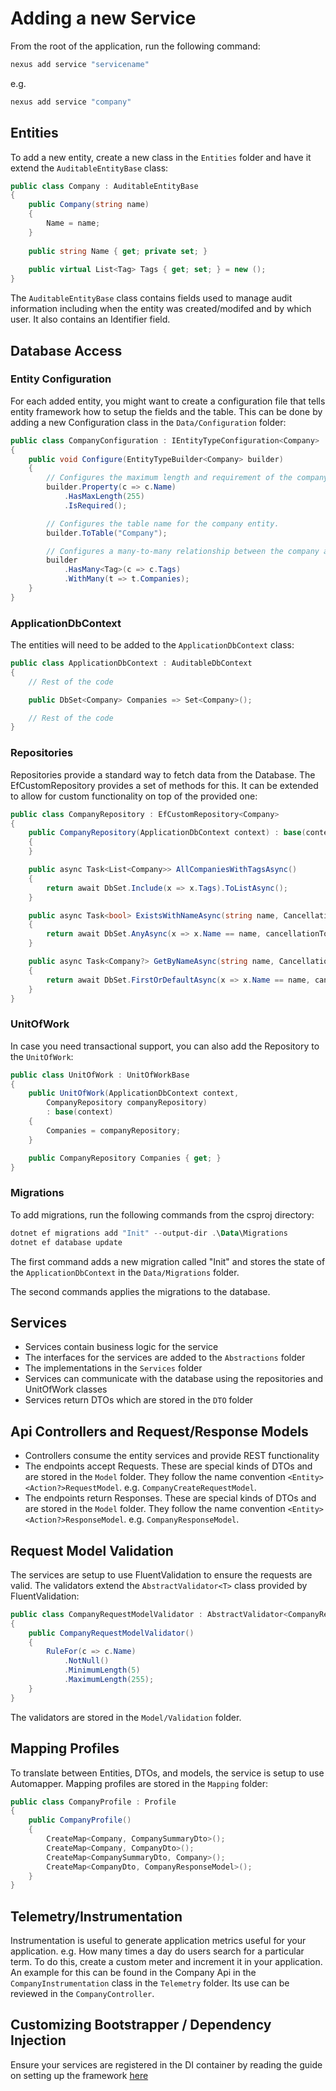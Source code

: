 # Adding a new Service

From the root of the application, run the following command:

```powershell
nexus add service "servicename"
```

e.g.
```powershell
nexus add service "company"
```

## Entities
To add a new entity, create a new class in the `Entities` folder and have it extend the `AuditableEntityBase` class:
```csharp
public class Company : AuditableEntityBase
{
    public Company(string name)
    {
        Name = name;
    }
    
    public string Name { get; private set; }
    
    public virtual List<Tag> Tags { get; set; } = new ();
}
```

The `AuditableEntityBase` class contains fields used to manage audit information including when the entity was 
created/modifed and by which user. It also contains an Identifier field.

## Database Access
### Entity Configuration
For each added entity, you might want to create a configuration file that tells entity framework how to setup the 
fields and the table. This can be done by adding a new Configuration class in the `Data/Configuration` folder:
```csharp
public class CompanyConfiguration : IEntityTypeConfiguration<Company>
{
    public void Configure(EntityTypeBuilder<Company> builder)
    {
        // Configures the maximum length and requirement of the company name.
        builder.Property(c => c.Name)
            .HasMaxLength(255)
            .IsRequired();

        // Configures the table name for the company entity.
        builder.ToTable("Company");

        // Configures a many-to-many relationship between the company and tag entities.
        builder
            .HasMany<Tag>(c => c.Tags)
            .WithMany(t => t.Companies);
    }
}
```

### ApplicationDbContext
The entities will need to be added to the `ApplicationDbContext` class:
```csharp
public class ApplicationDbContext : AuditableDbContext
{
    // Rest of the code

    public DbSet<Company> Companies => Set<Company>();

    // Rest of the code
}
```

### Repositories
Repositories provide a standard way to fetch data from the Database. The EfCustomRepository provides a set of 
methods for this. It can be extended to allow for custom functionality on top of the provided one:
```csharp
public class CompanyRepository : EfCustomRepository<Company>
{
    public CompanyRepository(ApplicationDbContext context) : base(context)
    {
    }

    public async Task<List<Company>> AllCompaniesWithTagsAsync()
    {
        return await DbSet.Include(x => x.Tags).ToListAsync();
    }

    public async Task<bool> ExistsWithNameAsync(string name, CancellationToken cancellationToken = default)
    {
        return await DbSet.AnyAsync(x => x.Name == name, cancellationToken);
    }

    public async Task<Company?> GetByNameAsync(string name, CancellationToken cancellationToken = default)
    {
        return await DbSet.FirstOrDefaultAsync(x => x.Name == name, cancellationToken);
    }
}
```

### UnitOfWork
In case you need transactional support, you can also add the Repository to the `UnitOfWork`:
```csharp
public class UnitOfWork : UnitOfWorkBase
{
    public UnitOfWork(ApplicationDbContext context,
        CompanyRepository companyRepository)
        : base(context)
    {
        Companies = companyRepository;
    }

    public CompanyRepository Companies { get; }
}
```

### Migrations
To add migrations, run the following commands from the csproj directory:
```powershell
dotnet ef migrations add "Init" --output-dir .\Data\Migrations
dotnet ef database update
```
The first command adds a new migration called "Init" and stores the state of the `ApplicationDbContext` in the 
`Data/Migrations` folder.

The second commands applies the migrations to the database.

## Services
* Services contain business logic for the service
* The interfaces for the services are added to the `Abstractions` folder
* The implementations in the `Services` folder
* Services can communicate with the database using the repositories and UnitOfWork classes
* Services return DTOs which are stored in the `DTO` folder

## Api Controllers and Request/Response Models
* Controllers consume the entity services and provide REST functionality
* The endpoints accept Requests. These are special kinds of DTOs and are stored in the `Model` folder. They follow the
name convention `<Entity><Action?>RequestModel`. e.g. `CompanyCreateRequestModel`.
* The endpoints return Responses. These are special kinds of DTOs and are stored in the `Model` folder. They follow the
  name convention `<Entity><Action?>ResponseModel`. e.g. `CompanyResponseModel`.

## Request Model Validation
The services are setup to use FluentValidation to ensure the requests are valid. The validators extend the 
`AbstractValidator<T>` class provided by FluentValidation:
```csharp
public class CompanyRequestModelValidator : AbstractValidator<CompanyRequestModel>
{
    public CompanyRequestModelValidator()
    {
        RuleFor(c => c.Name)
            .NotNull()
            .MinimumLength(5)
            .MaximumLength(255);
    }
}
```
The validators are stored in the `Model/Validation` folder.

## Mapping Profiles
To translate between Entities, DTOs, and models, the service is setup to use Automapper. Mapping profiles are stored in
the `Mapping` folder:
```csharp
public class CompanyProfile : Profile
{
    public CompanyProfile()
    {
        CreateMap<Company, CompanySummaryDto>();
        CreateMap<Company, CompanyDto>();
        CreateMap<CompanySummaryDto, Company>();
        CreateMap<CompanyDto, CompanyResponseModel>();
    }
}
```

## Telemetry/Instrumentation
Instrumentation is useful to generate application metrics useful for your application. e.g. How many times a day do 
users search for a particular term. To do this, create a custom meter and increment it in your application. An example
for this can be found in the Company Api in the `CompanyInstrumentation` class in the `Telemetry` folder. Its use can
be reviewed in the `CompanyController`.

## Customizing Bootstrapper / Dependency Injection
Ensure your services are registered in the DI container by reading the guide on  setting up the framework
[here](../libraries/src/Nexus.Framework.Web/README.md)

